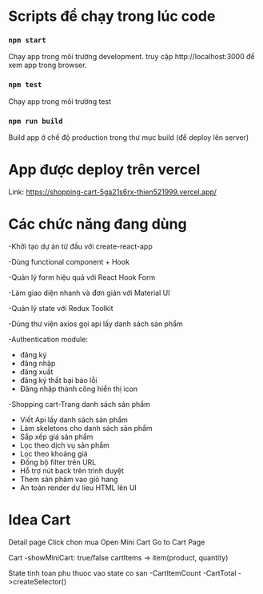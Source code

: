 # Scripts để chạy trong lúc code

### `npm start`

Chạy app trong môi trường development.
truy cập http://localhost:3000 để xem app trong browser.

### `npm test`

Chạy app trong môi trường test

### `npm run build`

Build app ở chế độ production trong thư mục build (để deploy lên server)

# App được deploy trên vercel
Link: https://shopping-cart-5ga21s6rx-thien521999.vercel.app/

# Các chức năng đang dùng

-Khởi tạo dự án từ đầu với create-react-app

-Dùng functional component + Hook

-Quản lý form hiệu quả với React Hook Form

-Làm giao diện nhanh và đơn giản với Material UI

-Quản lý state với Redux Toolkit

-Dùng thư viện axios gọi api lấy danh sách sản phẩm

-Authentication module: 
<ul>
  <li>đăng ký</li>
  <li>đăng nhập</li>
  <li>đăng xuất</li>
  <li>đăng ký thất bại báo lỗi</li>
  <li>Đăng nhập thành công hiển thị icon</li>
</ul>

-Shopping cart-Trang danh sách sản phẩm

<ul>
  <li>Viết Api lấy danh sách sản phẩm</li>
  <li>Làm skeletons cho danh sách sản phẩm</li>
  <li>Sắp xếp giá sản phẩm</li>
  <li>Lọc theo dịch vụ sản phẩm</li>
  <li>Lọc theo khoảng giá</li>
  <li>Đồng bộ filter trên URL</li>
  <li>Hỗ trợ nút back trên trình duyệt</li>
  <li>Them sản phâm vao giỏ hang</li>
  <li>An toàn render dư lieu HTML lên UI</li>
</ul>


# Idea Cart
Detail page
Click chon mua
Open Mini Cart
Go to Cart Page

Cart
-showMiniCart: true/false
cartItems -> item(product, quantity)

State tinh toan phu thuoc vao state co san
-CartItemCount
-CartTotal
->createSelector()